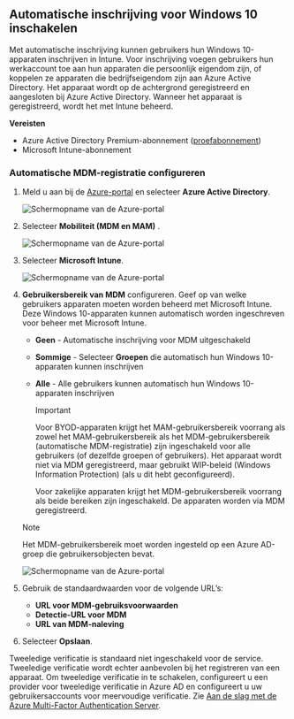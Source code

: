 ## <a name="enable-windows-10-automatic-enrollment"></a>Automatische inschrijving voor Windows 10 inschakelen

Met automatische inschrijving kunnen gebruikers hun Windows 10-apparaten inschrijven in Intune. Voor inschrijving voegen gebruikers hun werkaccount toe aan hun apparaten die persoonlijk eigendom zijn, of koppelen ze apparaten die bedrijfseigendom zijn aan Azure Active Directory. Het apparaat wordt op de achtergrond geregistreerd en aangesloten bij Azure Active Directory. Wanneer het apparaat is geregistreerd, wordt het met Intune beheerd.

**Vereisten**

- Azure Active Directory Premium-abonnement ([proefabonnement](https://go.microsoft.com/fwlink/?LinkID=816845))
- Microsoft Intune-abonnement

### <a name="configure-automatic-mdm-enrollment"></a>Automatische MDM-registratie configureren

1. Meld u aan bij de [Azure-portal](https://portal.azure.com) en selecteer **Azure Active Directory**.

   ![Schermopname van de Azure-portal](../enrollment/media/windows-enroll/auto-enroll-azure-main.png)

2. Selecteer **Mobiliteit (MDM en MAM)** .

   ![Schermopname van de Azure-portal](../enrollment/media/windows-enroll/auto-enroll-mdm.png)

3. Selecteer **Microsoft Intune**.

   ![Schermopname van de Azure-portal](../enrollment/media/windows-enroll/auto-enroll-intune.png)

4. **Gebruikersbereik van MDM** configureren. Geef op van welke gebruikers apparaten moeten worden beheerd met Microsoft Intune. Deze Windows 10-apparaten kunnen automatisch worden ingeschreven voor beheer met Microsoft Intune.

   - **Geen** - Automatische inschrijving voor MDM uitgeschakeld
   - **Sommige** - Selecteer **Groepen** die automatisch hun Windows 10-apparaten kunnen inschrijven
   - **Alle** - Alle gebruikers kunnen automatisch hun Windows 10-apparaten inschrijven

      > [!IMPORTANT]
      > Voor BYOD-apparaten krijgt het MAM-gebruikersbereik voorrang als zowel het MAM-gebruikersbereik als het MDM-gebruikersbereik (automatische MDM-registratie) zijn ingeschakeld voor alle gebruikers (of dezelfde groepen of gebruikers). Het apparaat wordt niet via MDM geregistreerd, maar gebruikt WIP-beleid (Windows Information Protection) (als u dit hebt geconfigureerd).
      >
      > Voor zakelijke apparaten krijgt het MDM-gebruikersbereik voorrang als beide bereiken zijn ingeschakeld. De apparaten worden via MDM geregistreerd.

   > [!NOTE]
   > Het MDM-gebruikersbereik moet worden ingesteld op een Azure AD-groep die gebruikersobjecten bevat.

   ![Schermopname van de Azure-portal](../enrollment/media/windows-enroll/auto-enroll-scope.png)

5. Gebruik de standaardwaarden voor de volgende URL’s:
    - **URL voor MDM-gebruiksvoorwaarden**
    - **Detectie-URL voor MDM**
    - **URL van MDM-naleving**

6. Selecteer **Opslaan**.

Tweeledige verificatie is standaard niet ingeschakeld voor de service. Tweeledige verificatie wordt echter aanbevolen bij het registreren van een apparaat. Om tweeledige verificatie in te schakelen, configureert u een provider voor tweeledige verificatie in Azure AD en configureert u uw gebruikersaccounts voor meervoudige verificatie. Zie [Aan de slag met de Azure Multi-Factor Authentication Server](https://docs.microsoft.com/azure/multi-factor-authentication/multi-factor-authentication-get-started-cloud).
